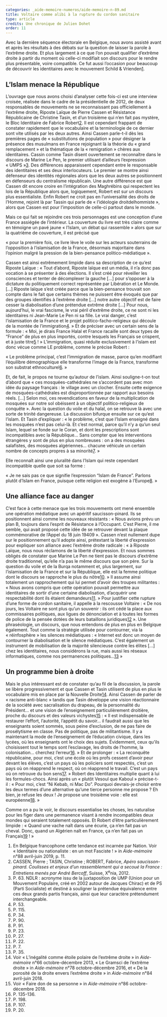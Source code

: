 ```yaml
---
categories: _aide-memoire-numeros/aide-memoire-n-89.md
title: Voltaire comme alibi à la rupture du cordon sanitaire
type: article
credits: Une chronique de Julien Dohet
order: 11
---
```

Avec la dernière séquence électorale en Belgique, nous avons assisté avant et après les résultats à des débats sur la question de laisser la parole à l’extrême droite. Et plus largement à ce que l’on pouvait qualifier d’extrême droite à partir du moment où celle-ci modifiait son discours pour le rendre plus présentable, voire compatible. Ce fut aussi l’occasion pour beaucoup de découvrir les identitaires avec le mouvement Schild & Vrienden[1](#footnote-1).

## L’Islam menace la République

L’ouvrage que nous avons choisi d’analyser cette fois-ci est une interview croisée, réalisée dans le cadre de la présidentielle de 2012, de deux responsables de mouvements ne se reconnaissant pas officiellement à l’extrême droite, Riposte Laïque de Pierre Cassen et Résistance Républicaine de Christine Tasin, et d’un troisième qui n’en fait pas mystère, le Bloc Identitaire de Fabrice Robert[2](#footnote-2). Il est cependant frappant de constater rapidement que le vocabulaire et la terminologie de ce dernier sont vite utilisés par les deux autres. Ainsi Cassen parle-t-il dès les premières pages de «&nbsp;substitutions de population&nbsp;» pour désigner la présence des musulmans en France rejoignant là la théorie du «&nbsp;grand remplacement&nbsp;» et la thématique de la «&nbsp;remigration&nbsp;» chères aux identitaires. Cassin comme Tasin disent ouvertement se reconnaître dans le discours de Marine Le Pen, le premier utilisant d’ailleurs l’expression «&nbsp;UMPS&nbsp;»[3](#footnote-3). Des différences apparaissent cependant entre le responsable des identitaires et ses deux interlocuteurs. Le premier se montre ainsi défenseur des identités régionales alors que les deux autres se positionnent en défenseurs du centralisme républicain. Une autre différence est que Cassen dit encore croire en l’intégration des Maghrébins qui respectent les lois de la République alors que, logiquement, Robert est sur un discours plus essentialiste. Enfin Robert ne croit pas en l’universalité des droits de l’Homme, rejoint là par Tassin qui parle de «&nbsp;l’idéologie droitdelhommiste&nbsp;», alors que Cassen est pour l’imposition de celle-ci partout dans le monde.

Mais ce qui fait se rejoindre ces trois personnages est une conception d’une France assiégée de l’intérieur. La couverture du livre est très claire comme en témoigne un pavé jaune « l’Islam, un débat qui rassemble » alors que sur la quatrième de couverture, il est précisé que

« pour la première fois, ce livre lève le voile sur les acteurs souterrains de l’opposition à l’islamisation de la France, désormais majoritaire dans l’opinion malgré la pression de la bien-pensance politico-médiatique ».

Cassen est ainsi extrêmement limpide dans sa description de ce qu’est Riposte Laïque : « Tout d’abord, Riposte laïque est un média, il n’a donc pas vocation à se présenter à des élections. Il s’est créé pour réveiller les consciences et tenter de décomplexer la gauche \[…] pour s’opposer à la dictature du politiquement correct représentée par Libération et Le Monde. \[…] Riposte laïque s’est créée parce que la bien-pensance trouvait son compte dans le fait que certains thèmes ne puissent être évoqués que par des groupes identifiés à l’extrême droite \[…] notre autre objectif est de faire cesser la diabolisation d’une prétendue extrême droite \[…] Pour nous, aujourd’hui, le vrai fascisme, le vrai péril d’extrême droite, ce ne sont ni les identitaires ni Jean-Marie Le Pen ni sa fille. Le vrai danger, c’est l’islamisation de la France et le projet politico-facho-religieux qui découle de la montée de l’immigration[4](#footnote-4). » Et de préciser avec un certain sens de la formule : « Moi, je dirais France Halal et France racaille sont deux types de “France” de plus en plus importés, contre lesquels les Français se crispent, et à juste titre[5](#footnote-5) !&nbsp;» L’immigration, quasi réduite exclusivement à l’islam est donc vécue comme LE problème, comme le précise Robert :

« Le problème principal, c’est l’immigration de masse, parce qu’en modifiant l’équilibre démographique elle transforme l’image de la France, transforme son substrat ethnoculturel[6](#footnote-6). »

Et, de fait, le propos ne tourne qu’autour de l’islam. Ainsi souligne-t-on tout d’abord que «&nbsp;ces mosquées-cathédrales ne s’accordent pas avec mon idée du paysage français : le village avec un clocher. Ensuite cette exigence de mosquées-cathédrales est disproportionnée par rapport aux besoins réels. \[…] Selon moi, ces revendications en faveur de la multiplication de mosquées sur notre sol obéissent à un objectif politico-religieux de conquête&nbsp;». Avec la question du voile et du halal, on se retrouve là avec une sorte de trinité dangereuse. La discussion bifurque ensuite sur ce qu’est l’islam. Et Tasin d’expliquer : «&nbsp;le problème, c’est que l’Islam enseigné dans les mosquées n’est pas celui-là. Et c’est normal, parce qu’il n’y a qu’un seul Islam, lequel se fonde sur le Coran, et dont les prescriptions sont incompatibles avec la République… Sans compter que les interventions étrangères y sont de plus en plus nombreuses : on a des mosquées salafistes, des mosquées algériennes… chacune véhicule un certain nombre de concepts propres à sa minorité[7](#footnote-7). »

Elle reconnaît ainsi une pluralité dans l’Islam qui reste cependant incompatible quelle que soit sa forme :

« Je ne sais pas ce que signifie l’expression “Islam de France”. Parlons plutôt d’Islam en France, puisque cette religion est exogène à l’Europe[8](#footnote-8). » 

## Une alliance face au danger

C’est face à cette menace que les trois mouvements ont mené ensemble une opération médiatique avec un apéritif saucisson-pinard. Ils se positionnent ainsi comme les nouveaux résistants : « Nous avions prévu un plan B, toujours dans l’esprit de Résistance à l’Occupant. C’est Pierre, il me semble, qui avait proposé cette idée de se retrouver devant la plaque commémorative de l’Appel du 18 juin 19409 ». Cassen n’est nullement dupe sur le positionnement qu’il adopte ainsi, prétextant la liberté d’expression pour expliquer son alliance avec l’extrême droite radicale : « à Riposte Laïque, nous nous réclamons de la liberté d’expression. Et nous sommes obligés de constater que Marine Le Pen ne tient pas le discours d’extrême droite traditionnel, qu’elle n’a pas le même discours que son père. Sur la question du voile et de la Burqa notamment et, plus largement, sur l’islamisation de la France et sur la République, elle est la femme politique dont le discours se rapproche le plus du nôtre[10](#footnote-10). » Il assume ainsi totalement un rapprochement qui lui permet d’avoir des troupes militantes : «&nbsp;Nous avons compris que cette opération pouvait permettre aux identitaires de sortir d’une certaine diabolisation, d’acquérir une respectabilité dont ils étaient demandeurs[11](#footnote-11). » Pour justifier cette rupture d’une forme de cordon sanitaire, il appelle à la rescousse Voltaire : « De nos jours, les Voltaire ne sont plus qu’un souvenir : ils ont cédé la place aux commissaires politiques, aux ligues de dénonciation et à toutes les formes de police de la pensée dotées de leurs bataillons juridiques[12](#footnote-12) ». Une phraséologie, un discours, que nous entendons de plus en plus en Belgique également. Tout comme la stratégie utilisée pour contourner, via la «&nbsp;réinfosphère&nbsp;» les silences médiatiques : « Internet est donc un moyen de contourner la diabolisation et le silence médiatiques. C’est également un instrument de mobilisation de la majorité silencieuse contre les élites \[…] chez les identitaires, nous considérons la rue, mais aussi les réseaux informatiques, comme nos permanences politiques…[13](#footnote-13) »

## Un programme bien à droite

Mais le plus intéressant est de constater qu’au fil de la discussion, la parole se libère progressivement et que Cassen et Tasin utilisent de plus en plus le vocabulaire mis en place par la Nouvelle Droite[14](#footnote-14). Ainsi Cassen de parler de «&nbsp;racisme anti-blanc&nbsp;» tandis que Tasin développe une vision réactionnaire de la société avec sacralisation du drapeau, de la personnalité du Président… et une vision de l’enseignement particulièrement droitière, proche du discours et des valeurs vichystes[15](#footnote-15) : « Il est indispensable de restaurer l’effort, l’autorité, l’appétit du savoir… il faudrait aussi que les enseignants soient sommés, sous peine d’exclusion, de ne pas faire de prosélytisme en classe. Pas de politique, pas de militantisme. Il y a maintenant la mode de l’enseignement de l’éducation civique, dans les lycées, où les enseignants ont le choix des sujets. Évidemment, ceux qu’ils choisissent tout le temps sont l’esclavage, les droits de l’homme, la colonisation… cherchez l’erreur[16](#footnote-16). » Et de prolonger : «&nbsp;La reconquête républicaine, pour moi, c’est une école où les profs cessent d’avoir peur devant les élèves, c’est un pays où les policiers sont respectés, c’est un pays où on réapprend le respect, où on réapprend le travail. C’est un pays où on retrouve du bon sens[17](#footnote-17). » Robert des Identitaires multiplie quant à lui les formules-chocs. Ainsi après un «&nbsp;plutôt Vesoul que Kaboul&nbsp;» précise-t-il : «&nbsp;Pour moi, c’est “Ni Kebab, ni Mac Do”. Pourquoi devrais-je choisir entre les deux termes d’une alternative qu’une tierce personne me propose ? Eh bien, je refuse les deux ! Je propose une troisième voie : elle est européenne[18](#footnote-18). »

Comme on a pu le voir, le discours essentialise les choses, les naturalise pour les figer dans une permanence visant à rendre incompatibles deux mondes qui seraient totalement opposés. Et Robert d’être particulièrement limpide : « Quand une vache naît dans une écurie, ça n’en fait pas un cheval. Donc, quand un Algérien naît en France, ça n’en fait pas un Français[19](#footnote-19) !&nbsp;»

1. En Belgique francophone cette tendance est incarnée par Nation. Voir «&nbsp;Identitaire ou nationaliste : en un mot Fasciste !&nbsp;» in _Aide-mémoire_ n°88 avril-juin 2019, p. 11.
2. CASSEN, Pierre ; TASIN, Christine ; ROBERT, Fabrice, _Apéro saucisson-pinard. Coulisses et enjeux d’un rassemblement qui a secoué la France : Entretiens menés par André Bercoff_, Suisse, X<sup>e</sup>nia, 2012.
3. P. 63. NDLR : acronyme issu de la juxtaposition de UMP (Union pour un Mouvement Populaire, créé en 2002 autour de Jacques Chirac) et de PS (Parti Socialiste) et destiné à souligner la prétendue équivalence entre ces deux grands partis français, ainsi que leur caractère prétendument interchangeable.
4. P. 53.
5. P. 115.
6. P. 34.
7. P. 90.
8. P. 91.
9. P. 23.
10. P. 27.
11. P. 22.
12. P. 7.
13. P. 35.
14. Voir «&nbsp;L’inégalité comme étoile polaire de l’extrême droite&nbsp;» in _Aide-mémoire_ n°66 octobre-décembre 2013, «&nbsp;Le Gramsci de l’extrême droite&nbsp;» in _Aide-mémoire_ n°78 octobre-décembre 2016, et «&nbsp;De la porosité de la droite envers l’extrême droite&nbsp;» in _Aide-mémoire_ n°84 avril-juin 2018.
15. Voir «&nbsp;Faire don de sa personne&nbsp;» in _Aide-mémoire_ n°86 octobre-décembre 2018.
16. P. 135-136.
17. P. 198.
18. P. 107.
19. P. 20.
